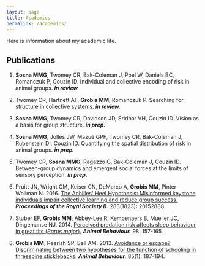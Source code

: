 ```yaml
---
layout: page
title: Academics
permalink: /academics/
---
```


Here is information about my academic life.

## Publications
1. **Sosna MMG**, Twomey CR, Bak-Coleman J, Poel W, Daniels BC, Romanczuk P, Couzin ID. Individual and collective encoding of risk in animal groups. _**in review.**_

2. Twomey CR, Hartnett AT, **Grobis MM**, Romanczuk P. Searching for structure in collective systems. _**in review.**_

3. **Sosna MMG**, Twomey CR, Davidson JD, Sridhar VH, Couzin ID. Vision as a basis for group structure. _**in prep.**_

4. **Sosna MMG**, Jolles JW, Mazué GPF, Twomey CR, Bak-Coleman J, Rubenstein DI, Couzin ID. Quantifying the spatial distribution of risk in animal groups. _**in prep.**_

5. Twomey CR, **Sosna MMG**, Ragazzo G, Bak-Coleman J, Couzin ID. Between-group dynamics and emergent social forces at the limits of sensory perception. _**in prep.**_

6. Pruitt JN, Wright CM, Keiser CN, DeMarco A, **Grobis MM**, Pinter-Wollman N. 2016. [The Achilles' Heel Hypothesis: Misinformed keystone individuals impair collective learning and reduce group success.](http://rspb.royalsocietypublishing.org/content/283/1823/20152888.abstract) _**Proceedings of the Royal Society B.**_ 283(1823): 20152888.

7. Stuber EF, **Grobis MM**, Abbey-Lee R, Kempenaers B, Mueller JC, Dingemanse NJ. 2014. [Perceived predation risk affects sleep behaviour in great tits (*Parus major*).](http://www.sciencedirect.com/science/article/pii/S0003347214003881) _**Animal Behaviour.**_ 98: 157-165.

8. **Grobis MM**, Pearish SP, Bell AM. 2013. [Avoidance or escape? Discriminating between two hypotheses for the function of schooling in threespine sticklebacks.](https://www.sciencedirect.com/science/article/pii/S000334721200485X) _**Animal Behaviour.**_ 85(1): 187-194.
